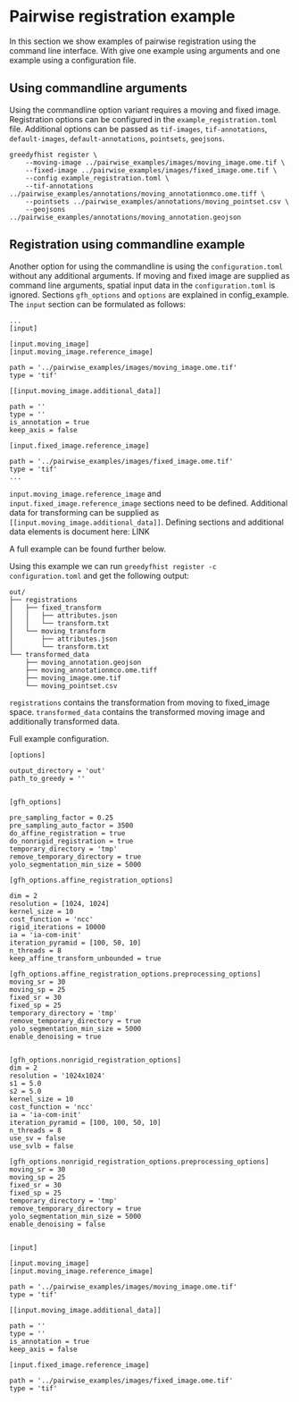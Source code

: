 # Pairwise registration example 

In this section we show examples of pairwise registration using the command line interface. With give one example using arguments and one example using a configuration file.


## Using commandline arguments

Using the commandline option variant requires a moving and fixed image. Registration options can be configured in the `example_registration.toml` file. Additional options can be passed as `tif-images`, `tif-annotations`, `default-images`, `default-annotations`, `pointsets`, `geojsons`.  

```
greedyfhist register \
    --moving-image ../pairwise_examples/images/moving_image.ome.tif \
    --fixed-image ../pairwise_examples/images/fixed_image.ome.tif \
    --config example_registration.toml \
    --tif-annotations ../pairwise_examples/annotations/moving_annotationmco.ome.tiff \
    --pointsets ../pairwise_examples/annotations/moving_pointset.csv \
    --geojsons ../pairwise_examples/annotations/moving_annotation.geojson                            
```

## Registration using commandline example

Another option for using the commandline is using the `configuration.toml` without any additional arguments. If moving and fixed image are supplied as command line arguments, spatial input data in the `configuration.toml` is ignored. Sections `gfh_options` and `options` are explained in config_example. The `input` section can be formulated as follows:

```
...
[input]

[input.moving_image]
[input.moving_image.reference_image]

path = '../pairwise_examples/images/moving_image.ome.tif'
type = 'tif'

[[input.moving_image.additional_data]]

path = ''
type = ''
is_annotation = true
keep_axis = false

[input.fixed_image.reference_image]

path = '../pairwise_examples/images/fixed_image.ome.tif'
type = 'tif'
...
```

`input.moving_image.reference_image` and `input.fixed_image.reference_image` sections need to be defined. Additional data for transforming can be supplied as `[[input.moving_image.additional_data]]`. Defining sections and additional data elements is document here: LINK

A full example can be found further below. 

Using this example we can run `greedyfhist register -c configuration.toml` and get the following output:


```
out/
├── registrations
│   ├── fixed_transform
│   │   ├── attributes.json
│   │   └── transform.txt
│   └── moving_transform
│       ├── attributes.json
│       └── transform.txt
└── transformed_data
    ├── moving_annotation.geojson
    ├── moving_annotationmco.ome.tiff
    ├── moving_image.ome.tif
    └── moving_pointset.csv
```


`registrations` contains the transformation from moving to fixed_image space. `transformed_data` contains the transformed moving image and additionally transformed data.



Full example configuration.

```
[options]

output_directory = 'out'
path_to_greedy = ''


[gfh_options]

pre_sampling_factor = 0.25
pre_sampling_auto_factor = 3500
do_affine_registration = true
do_nonrigid_registration = true
temporary_directory = 'tmp'
remove_temporary_directory = true
yolo_segmentation_min_size = 5000

[gfh_options.affine_registration_options]

dim = 2
resolution = [1024, 1024]
kernel_size = 10
cost_function = 'ncc'
rigid_iterations = 10000
ia = 'ia-com-init'
iteration_pyramid = [100, 50, 10]
n_threads = 8
keep_affine_transform_unbounded = true

[gfh_options.affine_registration_options.preprocessing_options]
moving_sr = 30
moving_sp = 25
fixed_sr = 30
fixed_sp = 25
temporary_directory = 'tmp'
remove_temporary_directory = true
yolo_segmentation_min_size = 5000
enable_denoising = true


[gfh_options.nonrigid_registration_options]
dim = 2
resolution = '1024x1024'
s1 = 5.0
s2 = 5.0
kernel_size = 10
cost_function = 'ncc'
ia = 'ia-com-init'
iteration_pyramid = [100, 100, 50, 10]
n_threads = 8
use_sv = false
use_svlb = false

[gfh_options.nonrigid_registration_options.preprocessing_options]
moving_sr = 30
moving_sp = 25
fixed_sr = 30
fixed_sp = 25
temporary_directory = 'tmp'
remove_temporary_directory = true
yolo_segmentation_min_size = 5000
enable_denoising = false


[input]

[input.moving_image]
[input.moving_image.reference_image]

path = '../pairwise_examples/images/moving_image.ome.tif'
type = 'tif'

[[input.moving_image.additional_data]]

path = ''
type = ''
is_annotation = true
keep_axis = false

[input.fixed_image.reference_image]

path = '../pairwise_examples/images/fixed_image.ome.tif'
type = 'tif'
```